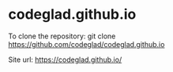 # codeglad.github.io

To clone the repository: git clone https://github.com/codeglad/codeglad.github.io

Site url:                https://codeglad.github.io/
